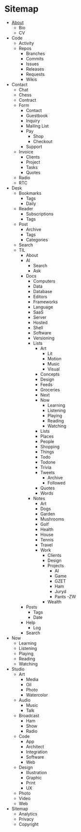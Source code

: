 # Sitemap

- [About](https://davidawindham.com/about/)
  - Bio
  - CV
- Code
  - Activity
  - Repos
    - Branches
    - Commits
    - Issues
    - Releases
    - Requests
    - Wikis
- Contact
  - Chat
  - Chess
  - Contract
  - Form
    - Contact
    - Guestbook
    - Inquiry
    - Mailing List
    - Pay
      - Shop
      - Checkout
    - Support
  - Invoice
    - Clients
    - Project
    - Tasks
    - Quotes
  - Radio
  - RTC
- Desk
  - Bookmarks
    - Tags
    - Daily
  - Reader
    - Subscriptions
    - Tags
  - Post
    - Archive
    - Tags
    - Categories
  - Search
  - TIL
    - About
    - AI
      - Search
      - Ask
    - Docs
      - Computers
      - Data
      - Database
      - Editors
      - Frameworks
      - Language
      - SaaS
      - Server
      - Hosted
      - Shell
      - Software
      - Versioning
      - Lists
        - Art
          - Lit
          - Motion
          - Music
          - Visual
        - Concepts
        - Design
        - Feeds
        - Groceries
        - Next
        - Now
          - Learning
          - Listening
          - Playing
          - Reading
          - Watching
        - Lists
        - Places
        - People
        - Shopping
        - Things
        - Todo
        - Todone
        - Trivia
        - Tweets
          - Archive
          - Followed
        - Quotes
        - Words
      - Notes
        - Art
        - Dogs
        - Garden
        - Mushrooms
        - Golf
        - Health
        - House
        - Tennis
        - Travel
        - Work
          - Clients
          - Design
          - Projects
            - AI
            - Game
            - GZET
            - Ham
            - Juryd
            - Pants
            -ZW
          - Wealth
    - Posts
      - Tags
      - Date
    - Help
      - Log
    - Search
- Now
  - Learning
  - Listening
  - Playing 
  - Reading
  - Watching
- Studio
  - Art
    - Media
    - Oil
    - Photo
    - Watercolor
  - Audio
    - Music
    - Talk
  - Broadcast
    - Ham
    - Show
    - Radio
  - Code
    - App
    - Architect
    - Integration
    - Software
    - Web
  - Design
    - Illustration
    - Graphic
    - Print
    - UX
  - Photo
  - Video
  - Web
- Sitemap
  - Analytics
  - Privacy
  - Copyright